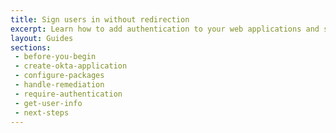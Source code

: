 ```yaml
---
title: Sign users in without redirection
excerpt: Learn how to add authentication to your web applications and sign users without redirecting
layout: Guides
sections:
 - before-you-begin
 - create-okta-application
 - configure-packages
 - handle-remediation
 - require-authentication
 - get-user-info
 - next-steps
---
```

